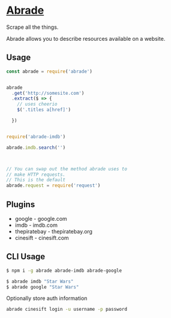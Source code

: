 
# [Abrade](http://www.dictionary.com/browse/abrade)

Scrape all the things.


Abrade allows you to describe resources available on
a website.



## Usage


```js
const abrade = require('abrade')


abrade
  .get('http://somesite.com')
  .extract($ => {
    // uses cheerio
    $('.titles a[href]')

  })


require('abrade-imdb')

abrade.imdb.search('')



// You can swap out the method abrade uses to
// make HTTP requests.
// This is the default
abrade.request = require('request')

```



## Plugins

- google - google.com
- imdb - imdb.com
- thepiratebay - thepiratebay.org
- cinesift - cinesift.com


## CLI Usage

```bash
$ npm i -g abrade abrade-imdb abrade-google

$ abrade imdb "Star Wars"
$ abrade google "Star Wars"
```

Optionally store auth information

```bash
abrade cinesift login -u username -p password
```

